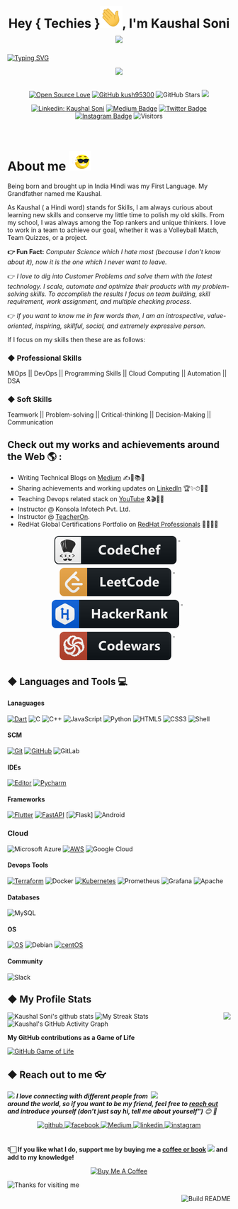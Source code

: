 <h1 align="center"> Hey { Techies }<img src="hi.gif" width="50px">, I'm <b> Kaushal Soni <img src="drink.gif" width="50px"></b> </h1>

 [![Typing SVG](https://readme-typing-svg.herokuapp.com/?lines=Just+a+coderrr+,+loves+to+explore;Technology+Lover&color=ff0000)](https://git.io/typing-svg)

<!--Header-->
<div>
<center><img src="github-bg-border.gif" width=900></center>
</div>

<div>
</br>
 <!--social media icon-->
<div align="center">
 
 
[![Open Source Love](https://badges.frapsoft.com/os/v2/open-source.svg?v=103)](https://github.com/kush95300)
[![GitHub kush95300](https://img.shields.io/github/followers/kush95300?label=follow&style=social)](https://github.com/kush95300)
 ![GitHub Stars](https://img.shields.io/github/stars/kush95300?style=social)
![](https://komarev.com/ghpvc/?username=kush95300&color=green)
 
[![Linkedin: Kaushal Soni](https://img.shields.io/badge/-Kaushal%20Soni-blue?style=flat-square&logo=Linkedin&logoColor=white&link=https://www.linkedin.com/in/sonikaushal/)](https://www.linkedin.com/in/sonikaushal/)
[![Medium Badge](https://img.shields.io/badge/-@Kaushal%20Soni-black?style=flat-square&labelColor=000000&logo=Medium&link=https://medium.com/@kaushalsoni)](https://medium.com/@kaushalsoni)
[![Twitter Badge](https://img.shields.io/twitter/follow/Kaushal89996907?style=social)](https://twitter.com/Kaushal89996907)
[![Instagram Badge](https://img.shields.io/badge/-me_.kush-blue?style=social&logo=Instagram&link=https://www.instagram.com/me_.kush/)](https://www.instagram.com/me_.kush/) 
![Visitors](https://visitor-badge.glitch.me/badge?page_id=kush95300&left_color=gray&right_color=blue)

</div>  

</br>

 
# About me <img src="about.gif" width="50px">
Being born and brought up in India Hindi was my First Language. My Grandfather named me Kaushal.

As Kaushal ( a Hindi word) stands for Skills, I am always curious about learning new skills and conserve my little time to polish my old skills. From my school, I was always among the Top rankers and unique thinkers. I love to work in a team to achieve our goal, whether it was a Volleyball Match, Team Quizzes, or a project.

**👉 Fun Fact:** *Computer Science which I hate most (because I don't know about it), now it is the one which I never want to leave.*

👉 *I love to dig into Customer Problems and solve them with the latest technology. I scale, automate and optimize their products with my problem-solving skills. To accomplish the results I focus on team building, skill requirement, work assignment, and multiple checking process.*

👉 *If you want to know me in few words then,  I am an introspective, value-oriented, inspiring, skillful, social, and extremely expressive person.*
 
 </div>

If I focus on my skills then these are as follows: 

### ◆ Professional Skills
MlOps || DevOps || Programming Skills || Cloud Computing || Automation || DSA

### ◆ Soft Skills
Teamwork || Problem-solving || Critical-thinking || Decision-Making || Communication


## Check out my works and achievements around the Web 🌎 :

- Writing Technical Blogs on [Medium](https://kaushalsoni.medium.com) ✍📃📚💯
- Sharing achievements and working updates on [LinkedIn](https://www.linkedin.com/in/sonikaushal/) 🏆✨⏱👨‍✈️
- Teaching Devops related stack on [YouTube](https://www.youtube.com/c/DevopsGyan) 🎗️🎬🌺💬
- Instructor @ Konsola Infotech Pvt. Ltd.
- Instructor @ [TeacherOn](https://www.teacheron.com/tutor-profile/3eLd).
- RedHat Global Certifications Portfolio on [RedHat Professionals](https://rhtapps.redhat.com/verify?certId=210115531) 🚀🌈🥇💼

<p align="center">
  <a href="#">
    <img src="https://raw.githubusercontent.com/AbhishekMaira10/AbhishekMaira10/master/Resources/svg/codechef.svg" alt="codechef" style="vertical-align:top; margin:4px">
  </a>&nbsp;&nbsp;&nbsp;
  
  <a href="#">
    <img src="https://raw.githubusercontent.com/AbhishekMaira10/AbhishekMaira10/master/Resources/svg/leetcode.svg" alt="leetcode" style="vertical-align:top; margin:4px">
  </a>&nbsp;&nbsp;&nbsp;

  <a href="https://www.hackerrank.com/hackcoderr">
    <img src="https://raw.githubusercontent.com/AbhishekMaira10/AbhishekMaira10/master/Resources/svg/hackerrank.svg" alt="hackerrank" style="vertical-align:top; margin:4px">
  </a>&nbsp;&nbsp;&nbsp;
  
  <a href="#">
    <img src="https://raw.githubusercontent.com/AbhishekMaira10/AbhishekMaira10/master/Resources/svg/codewars.svg" alt="codewars" style="vertical-align:top; margin:4px">
  </a> &nbsp;&nbsp;&nbsp;
</p>


## ◆ Languages and Tools :computer:

#### Lanaguages
[![Dart](https://img.shields.io/badge/-Dart-0175C2?style=flat&logo=dart&link=https://github.com/sumitt1080)](https://github.com/sumitt1080)
![C](https://img.shields.io/badge/-C-000?&logo=C)
![C++](https://img.shields.io/badge/-C++-00599C?style=flat-square&logo=c)
![JavaScript](https://img.shields.io/badge/-JavaScript-black?style=flat-square&logo=javascript)
![Python](https://img.shields.io/badge/-Python-black?style=flat-square&logo=Python)
![HTML5](https://img.shields.io/badge/-HTML5-E34F26?style=flat-square&logo=html5&logoColor=white)
![CSS3](https://img.shields.io/badge/-CSS3-1572B6?style=flat-square&logo=css3)
![Shell](https://img.shields.io/badge/-Shell-blasck?style=plastic&logo=Shell)

#### SCM
[![Git](https://img.shields.io/badge/-Git-black?style=flat&logo=git&link=https://github.com/sumitt1080)](https://github.com/sumitt1080) 
[![GitHub](https://img.shields.io/badge/-GitHub-181717?style=flat&logo=github&link=https://github.com/sumitt1080)](https://github.com/sumitt1080)
![GitLab](https://img.shields.io/badge/-GitLab-FCA121?style=flat-square&logo=gitlab)

#### IDEs
[![Editor](https://img.shields.io/badge/Editor-VSCode-blue?style=flat-square&logo=visual-studio-code&logoColor=white)](https://code.visualstudio.com/)
[![Pycharm](https://img.shields.io/badge/IDE-PyCharm-yellow?style=flat-square&logo=JetBrains)](https://www.jetbrains.com/pycharm/.com/)

#### Frameworks
[![Flutter](https://img.shields.io/badge/-Flutter-02569B?style=flat&logo=flutter&link=https://github.com/sumitt1080)](https://github.com/sumitt1080)
[![FastAPI](https://img.shields.io/badge/Python_framework-FastAPI-teal?style=flat-square&logo=python&logoColor=white)](https://fastapi.tiangolo.com/)
[![Flask](https://img.shields.io/badge/-Flask-000000?style=flat-square&logo=Flask&logoColor=ffffff)]
![Android](https://img.shields.io/badge/-Android-black?logo=android&style=social)&nbsp;&nbsp;

### Cloud 
![Microsoft Azure](https://img.shields.io/badge/Microsoft%20Azure-232F7E?style=flat-square&logo=microsoft-azure)
[![AWS](https://img.shields.io/badge/Learning-AWS-FF9900?style=flat-square&logo=amazon-aws&logoColor=white)](https://github.com/br3ndonland/awsdev)
![Google Cloud](https://img.shields.io/badge/Google%20Cloud-black?style=flat-square&logo=google-cloud)

#### Devops Tools 
[![Terraform](https://img.shields.io/badge/Learning-Terraform-623ce4?style=flat-square&logo=terraform&logoColor=white)](https://www.terraform.io/)
![Docker](https://img.shields.io/badge/-Docker-black?style=flat-square&logo=docker)
[![Kubernetes](https://img.shields.io/badge/-Kubernetes-326CE5?style=flat-square&logo=Kubernetes&logoColor=ffffff)](https://kubernetes.io/)
![Prometheus](https://img.shields.io/badge/-Prometheus-000?&logo=Prometheus)
![Grafana](https://img.shields.io/badge/-Grafana-000?&logo=Grafana)
![Apache](https://img.shields.io/badge/-Apache-D22128?style=flat-square&logo=Apache&logoColor=white)

#### Databases
![MySQL](https://img.shields.io/badge/-MySQL-black?style=flat-square&logo=mysql)

#### OS 
[![OS](https://img.shields.io/badge/OS-Linux-informational?style=flat-square&logo=linux&logoColor=white)](https://en.wikipedia.org/wiki/Linux)
![Debian](https://img.shields.io/badge/-Debian-A80030?style=flat-square&logo=Debian&logoColor=white)
 [![centOS](https://img.shields.io/badge/CentOS-7.0-blue?style=flat-square&logo=CentOS&logoColor=262577)](https://www.centos.org/)

#### Community 
![Slack](https://img.shields.io/badge/-Slack-E01563?style=flat-square&logo=Slack&logoColor=white)



## ◆ My Profile Stats

 
![Kaushal Soni's github stats](https://github-readme-stats.vercel.app/api?username=kush95300&show_icons=true&theme=dracula)
<img align="right" src="https://github-readme-stats.vercel.app/api/top-langs/?username=kush95300&theme=dracula&hide_langs_below=1" />
![My Streak Stats](https://github-readme-streak-stats.herokuapp.com/?user=kush95300&theme=tokyonight)
![Kaushal's GitHub Activity Graph](https://activity-graph.herokuapp.com/graph?username=kush95300&theme=dracula)

<b>My GitHub contributions as a Game of Life</b>

[![GitHub Game of Life](https://github4life.herokuapp.com/kush95300.gif?z=6)](https://github4life.herokuapp.com/kush95300)


<!--footer-->


## ◆ Reach out to me 👓

<img align='right' src="https://media.giphy.com/media/M9gbBd9nbDrOTu1Mqx/giphy.gif" width="180">

<img src="https://media.giphy.com/media/LnQjpWaON8nhr21vNW/giphy.gif" width="60"> <em><b>I love connecting with different people from around the world, so if you want to be my friend, feel free to [reach out](https://wa.me/+919116799050) and introduce yourself (don’t just say hi, tell me about yourself")</b> 😊 💜</em>


<div align="center">
<a href="https://github.com/kush95300" target="_blank">
<img src=https://img.shields.io/badge/github-%2324292e.svg?&style=for-the-badge&logo=github&logoColor=white alt=github style="margin-bottom: 5px;" />
</a>
<a href="https://www.facebook.com/profile.php?viewas=100000686899395&id=100008142555045" target="_blank">
<img src=https://img.shields.io/badge/facebook-%232E87FB.svg?&style=for-the-badge&logo=facebook&logoColor=white alt=facebook style="margin-bottom: 5px;" />
</a>
<a href="https://medium.com/@kaushalsoni" target="_blank"><img alt="Medium" src="https://img.shields.io/badge/medium-%2312100E.svg?&style=for-the-badge&logo=medium&logoColor=white" />
</a>
<a href="https://linkedin.com/in/sonikaushal" target="_blank">
<img src=https://img.shields.io/badge/linkedin-%231E77B5.svg?&style=for-the-badge&logo=linkedin&logoColor=white alt=linkedin style="margin-bottom: 5px;" />
</a>
<a href="https://instagram.com/me_.kush" target="_blank">
<img src=https://img.shields.io/badge/instagram-%23000000.svg?&style=for-the-badge&logo=instagram&logoColor=white alt=instagram style="margin-bottom: 5px;" />
</a>  



</div>  
  

<br/>  


**👇🏻 If you like what I do, support me by buying me a [coffee or book](https://www.buymeacoffee.com/sonikaushal) <img src="drink.gif" width="50px">  and add to my knowledge!** 
<p align="center">
<a href="https://www.buymeacoffee.com/sonikaushal" target="_blank"><img src="https://cdn.buymeacoffee.com/buttons/v2/default-white.png" alt="Buy Me A Coffee" width="150" ></a>
 </p>





   
<img height="120" alt="Thanks for visiting me" width="100%" src="https://raw.githubusercontent.com/BrunnerLivio/brunnerlivio/master/images/marquee.svg" />



<a href="https://github.com/kush95300/kush95300"><img src="https://github.com/simonw/simonw/workflows/Build%20README/badge.svg" align="right" alt="Build README">







<!--
**kush95300/kush95300** is a ✨ _special_ ✨ repository because its `README.md` (this file) appears on your GitHub profile.

Here are some ideas to get you started:

- 🔭 I’m currently working on ...
- 🌱 I’m currently learning ...
- 👯 I’m looking to collaborate on ...
- 🤔 I’m looking for help with ...
- 💬 Ask me about ...
- 📫 How to reach me: ...
- 😄 Pronouns: ...
- ⚡ Fun fact: ...
-->
